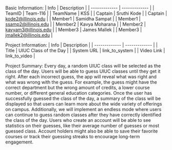 Basic Information:
| Info  | Description |
| ------------- | ------------- |
| TeamID  | Team-116  |
| TeamName  | KSS  |
| Captain  | Sruthi Kode  |
| Captain  | kode2@illinois.edu  |
| Member1  | Samidha Sampat  |
| Member1  | ssamp2@illinois.edu  |
| Member2  | Kavya Moharana |
| Member2  | kavyam3@illinois.edu  |
| Member3  | James Mallek |
| Member3  | jmallek2@illinois.edu  |

Project Information:
| Info | Description |
| ------------- | ------------- |
| Title  | UIUC Class of the Day  |
| System URL  | link_to_system  |
| Video Link  | link_to_video  |

Project Summary:
Every day, a random UIUC class will be selected as the class of the day. Users will be able to guess UIUC classes until they get it right. After each incorrect guess, the app will reveal what was right and what was wrong with the guess. For example, the guess might have the correct department but the wrong amount of credits, a lower course number, or different general education categories. Once the user has successfully guessed the class of the day, a summary of the class will be displayed so that users can learn more about the wide variety of offerings on campus. 
Additionally, we will implement an endless mode where users can continue to guess random classes after they have correctly identified the class of the day. Users who create an account will be able to see statistics on their guesses, like their average number of guesses or most guessed class. Account holders might also be able to save their favorite courses or track their guessing streaks to encourage long-term engagement.

